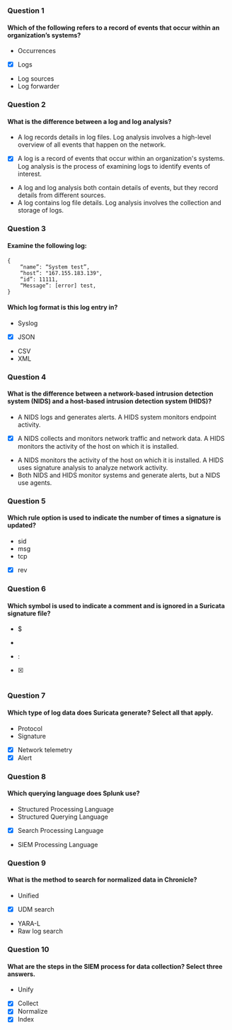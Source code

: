 ### Question 1
#### Which of the following refers to a record of events that occur within an organization’s systems?

* Occurrences
* [x] Logs
* Log sources
* Log forwarder

### Question 2
#### What is the difference between a log and log analysis?

* A log records details in log files. Log analysis involves a high-level overview of all events that happen on the network.
* [x] A log is a record of events that occur within an organization's systems. Log analysis is the process of examining logs to identify events of interest.
* A log and log analysis both contain details of events, but they record details from different sources.
* A log contains log file details. Log analysis involves the collection and storage of logs.

### Question 3
#### Examine the following log:

```
{
	“name”: “System test”,
	“host”: "167.155.183.139",
	“id”: 11111,
	“Message”: [error] test,
}
```

#### Which log format is this log entry in?

* Syslog
* [x] JSON
* CSV
* XML

### Question 4
#### What is the difference between a network-based intrusion detection system (NIDS) and a host-based intrusion detection system (HIDS)?

* A NIDS logs and generates alerts. A HIDS system monitors endpoint activity.
* [x] A NIDS collects and monitors network traffic and network data. A HIDS monitors the activity of the host on which it is installed.
* A NIDS monitors the activity of the host on which it is installed. A HIDS uses signature analysis to analyze network activity.
* Both NIDS and HIDS monitor systems and generate alerts, but a NIDS use agents.

### Question 5
#### Which rule option is used to indicate the number of times a signature is updated?

* sid
* msg
* tcp
* [x] rev

### Question 6
#### Which symbol is used to indicate a comment and is ignored in a Suricata signature file?

* $
* >
* :
* [x] #

### Question 7
#### Which type of log data does Suricata generate? Select all that apply.

* Protocol
* Signature
* [x] Network telemetry
* [x] Alert

### Question 8
#### Which querying language does Splunk use?

* Structured Processing Language
* Structured Querying Language
* [x] Search Processing Language
* SIEM Processing Language

### Question 9
#### What is the method to search for normalized data in Chronicle?

* Unified
* [x] UDM search
* YARA-L
* Raw log search

### Question 10
#### What are the steps in the SIEM process for data collection? Select three answers.

* Unify
* [x] Collect
* [x] Normalize
* [x] Index